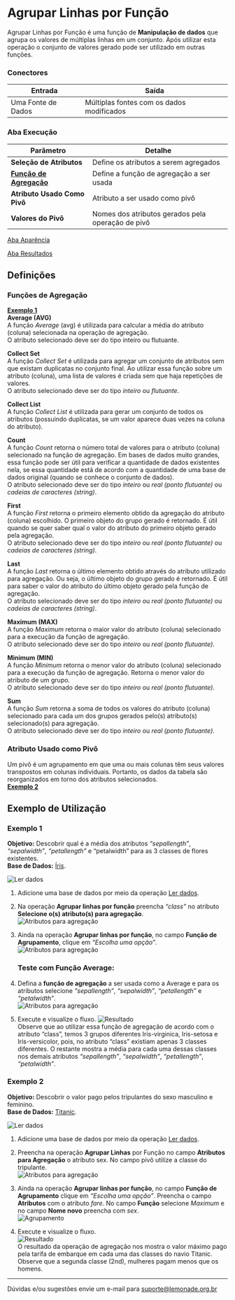 
# Agrupar Linhas por Função

Agrupar Linhas por Função é uma função de **Manipulação de dados** que agrupa os valores de múltiplas linhas em um conjunto. Após utilizar esta operação o conjunto de valores gerado pode ser utilizado em outras funções.

### Conectores
| Entrada | Saída |
| --- | --- |
| Uma Fonte de Dados | Múltiplas fontes com os dados modificados |

### Aba Execução
| Parâmetro | Detalhe |
| --- | --- |
| **Seleção de Atributos** | Define os atributos a serem agregados |
| **[Função de Agregação]** | Define a função de agregação a ser usada |
| **Atributo Usado Como Pivô** | Atributo a ser usado como pivô |
| **Valores do Pivô** | Nomes dos atributos gerados pela operação de pivô |

[Aba Aparência][1]

[Aba Resultados][2]


## Definições
### Funções de Agregação
**[Exemplo 1]**\
**Average (AVG)**\
A função *Average* (avg) é utilizada para calcular a média do atributo (coluna) selecionada na operação de agregação.\
O atributo selecionado deve ser do tipo inteiro ou flutuante.

**Collect Set**\
A função *Collect Set* é utilizada para agregar um conjunto de atributos sem que existam duplicatas no conjunto final. Ao utilizar essa função sobre um atributo (coluna), uma lista de valores é criada sem que haja repetições de valores.\
O atributo selecionado deve ser do tipo *inteiro* ou *flutuante*.

**Collect List**\
A função *Collect List* é utilizada para gerar um conjunto de todos os atributos (possuindo duplicatas, se um valor aparece duas vezes na coluna do atributo).

**Count**\
A função *Count* retorna o número total de valores para o atributo (coluna) selecionado na função de agregação. Em bases de dados muito grandes, essa função pode ser útil para verificar a quantidade de dados existentes nela, se essa quantidade está de acordo com a quantidade de uma base de dados original (quando se conhece o conjunto de dados).\
O atributo selecionado deve ser do tipo *inteiro* ou *real (ponto flutuante)* ou *cadeias de caracteres (string)*.

**First**\
A função *First* retorna o primeiro elemento obtido da agregação do atributo (coluna) escolhido. O primeiro objeto do grupo gerado é retornado. É útil quando se quer saber qual o valor do atributo do primeiro objeto gerado pela agregação.\
O atributo selecionado deve ser do tipo *inteiro* ou *real (ponto flutuante)* ou *cadeias de caracteres (string)*.

**Last**\
A função *Last* retorna o último elemento obtido através do atributo utilizado para agregação. Ou seja, o último objeto do grupo gerado é retornado. É útil para saber o valor do atributo do último objeto gerado pela função de agregação.\
O atributo selecionado deve ser do tipo *inteiro* ou *real (ponto flutuante)* ou *cadeias de caracteres (string)*.

**Maximum (MAX)**\
A função *Maximum* retorna o maior valor do atributo (coluna) selecionado para a execução da função de agregação.\
O atributo selecionado deve ser do tipo *inteiro* ou *real (ponto flutuante)*.

**Minimum (MIN)**\
A função *Minimum* retorna o menor valor do atributo (coluna) selecionado para a execução da função de agregação. Retorna o menor valor do atributo de um grupo.\
O atributo selecionado deve ser do tipo *inteiro* ou *real (ponto flutuante)*.

**Sum**\
A função *Sum* retorna a soma de todos os valores do atributo (coluna) selecionado para cada um dos grupos gerados pelo(s) atributo(s) selecionado(s) para agregação.\
O atributo selecionado deve ser do tipo *inteiro* ou *real (ponto flutuante)*.

### Atributo Usado como Pivô
Um pivô é um agrupamento em que uma ou mais colunas têm seus valores transpostos em colunas individuais. Portanto, os dados da tabela são reorganizados em torno dos atributos selecionados.\
**[Exemplo 2]**

## Exemplo de Utilização
### Exemplo 1
**Objetivo:** Descobrir qual é a média dos atributos *“sepallength”*, *“sepalwidth”*, *“petallength”* e “petalwidth” para as 3 classes de flores existentes.\
**Base de Dados:** [Íris][3].

![Ler dados](/img/spark/manipulacao-de-dados/linha-agrupar-por-funcao/image7.png)

1. Adicione uma base de dados por meio da operação [Ler dados][4]. 

2. Na operação **Agrupar linhas por função** preencha *“class”* no atributo **Selecione o(s) atributo(s) para agregação**. \
	![Atributos para agregação](/img/spark/manipulacao-de-dados/linha-agrupar-por-funcao/image5.png)

3. Ainda na operação **Agrupar linhas por função**, no campo **Função de Agrupamento**, clique em *“Escolha uma opção”*.\
	![Atributos para agregação](/img/spark/manipulacao-de-dados/linha-agrupar-por-funcao/image2.png)

	### Teste com Função Average:
4. Defina a **função de agregação** a ser usada como a Average e para os atributos selecione *“sepallength”*, *“sepalwidth”*, *“petallength”* e *“petalwidth”*.\
	![Atributos para agregação](/img/spark/manipulacao-de-dados/linha-agrupar-por-funcao/image8.png)


5. Execute e visualize o fluxo.
	![Resultado](/img/spark/manipulacao-de-dados/linha-agrupar-por-funcao/image4.png)\
	Observe que ao utilizar essa função de agregação de acordo com o atributo “class”, temos 3 grupos diferentes Iris-virginica, Iris-setosa e Iris-versicolor, pois, no atributo “class” existiam apenas 3 classes diferentes. O restante mostra a média para cada uma dessas classes nos demais atributos *“sepallength”*, *“sepalwidth”*, *“petallength”*, *“petalwidth”*.

### Exemplo 2
**Objetivo:** Descobrir o valor pago pelos tripulantes do sexo masculino e feminino.\
**Base de Dados:** [Titanic][5].

![Ler dados](/img/spark/manipulacao-de-dados/linha-agrupar-por-funcao/image7.png)

1. Adicione uma base de dados por meio da operação [Ler dados][4]. 

2. Preencha na operação **Agrupar Linhas** por Função no campo **Atributos para Agregação** o atributo sex. No campo pivô utilize a classe do tripulante.\
	![Atributos para agregação](/img/spark/manipulacao-de-dados/linha-agrupar-por-funcao/image3.png)


3. Ainda na operação **Agrupar linhas por função**, no campo **Função de Agrupamento** clique em *“Escolha uma opção”*. Preencha o campo **Atributos** com o atributo *fare*. No campo **Função** selecione *Maximum* e no campo **Nome novo** preencha com *sex*.\
	![Agrupamento](/img/spark/manipulacao-de-dados/linha-agrupar-por-funcao/image6.png)

4. Execute e visualize o fluxo.\
	![Resultado](/img/spark/manipulacao-de-dados/linha-agrupar-por-funcao/image1.png)\
	O resultado da operação de agregação nos mostra o valor máximo pago pela tarifa de embarque em cada uma das classes do navio Titanic. Observe que a segunda classe (2nd), mulheres pagam menos que os homens.

-----

Dúvidas e/ou sugestões envie um e-mail para suporte@lemonade.org.br

[Exemplo 1]: #exemplo-1
[Exemplo 2]: #exemplo-2
[Função de Agregação]: #funcoes-de-agregacao
[1]: /pt-br/spark/documentacao-geral/aba-aparencia.html
[2]: /pt-br/spark/documentacao-geral/aba-resultados.html
[3]: /pt-br/spark/base-de-dados/#iris
[4]: /pt-br/spark/entrada-e-saida/ler-dados.html
[5]: /pt-br/spark/base-de-dados/#titanic